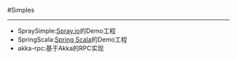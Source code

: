 #Simples

<hr />

* SpraySimple:[Spray.io](http://spray.io/)的Demo工程
* SpringScala:[Spring Scala](https://github.com/spring-projects/spring-scala)的Demo工程
* akka-rpc:基于Akka的RPC实现